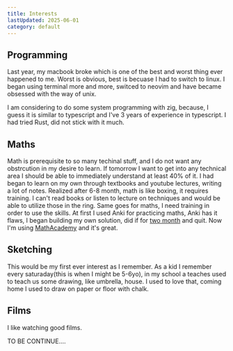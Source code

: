 ```yaml
---
title: Interests
lastUpdated: 2025-06-01
category: default
---
```


## Programming

Last year, my macbook broke which is one of the best and worst thing ever happened to me. Worst is obvious, best is becuase I had to switch to linux. I began using terminal more and more, switced to neovim and have became obsessed with the way of unix.

I am considering to do some system programming with zig, because, I guess it is similar to typescript and I've 3 years of experience in typescript. I had tried Rust, did not stick with it much.

## Maths

Math is prerequisite to so many techinal stuff, and I do not want any obstrcution in my desire to learn. If tomorrow I want to get into any technical area I should be able to immediately understand at least 40% of it. I had began to learn on my own through textbooks and youtube lectures, writing a lot of notes. Realized after 6-8 month, math is like boxing, it requires training. I can't read books or listen to lecture on techniques and would be able to utilize those in the ring. Same goes for maths, I need training in order to use the skills. At first I used Anki for practicing maths, Anki has it flaws, I began building my own solution, did if for [two month](./writing/2024-in-review) and quit. Now I'm using [MathAcademy](mathacademy.com) and it's great. 

## Sketching

This would be my first ever interest as I remember. As a kid I remember every saturaday(this is when I might be 5-6yo), in my school a teaches used to teach us some drawing, like umbrella, house. I used to love that, coming home I used to draw on paper or floor with chalk.


## Films

I like watching good films.

TO BE CONTINUE....


